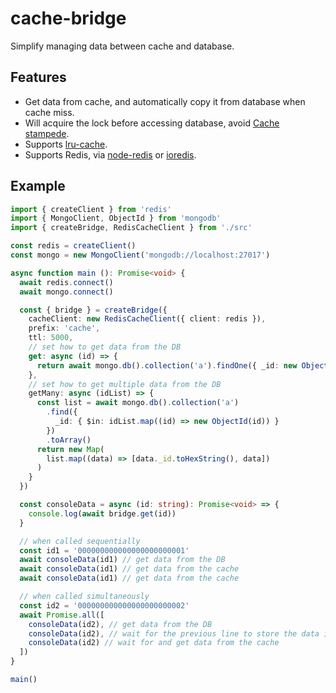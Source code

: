 # cache-bridge

Simplify managing data between cache and database.

## Features

- Get data from cache, and automatically copy it from database when cache miss.
- Will acquire the lock before accessing database, avoid [Cache stampede](https://en.wikipedia.org/wiki/Cache_stampede).
- Supports [lru-cache](https://www.npmjs.com/package/lru-cache).
- Supports Redis, via [node-redis](https://www.npmjs.com/package/redis) or [ioredis](https://www.npmjs.com/package/ioredis).

## Example

```typescript
import { createClient } from 'redis'
import { MongoClient, ObjectId } from 'mongodb'
import { createBridge, RedisCacheClient } from './src'

const redis = createClient()
const mongo = new MongoClient('mongodb://localhost:27017')

async function main (): Promise<void> {
  await redis.connect()
  await mongo.connect()

  const { bridge } = createBridge({
    cacheClient: new RedisCacheClient({ client: redis }),
    prefix: 'cache',
    ttl: 5000,
    // set how to get data from the DB
    get: async (id) => {
      return await mongo.db().collection('a').findOne({ _id: new ObjectId(id) })
    },
    // set how to get multiple data from the DB
    getMany: async (idList) => {
      const list = await mongo.db().collection('a')
        .find({
          _id: { $in: idList.map((id) => new ObjectId(id)) }
        })
        .toArray()
      return new Map(
        list.map((data) => [data._id.toHexString(), data])
      )
    }
  })

  const consoleData = async (id: string): Promise<void> => {
    console.log(await bridge.get(id))
  }

  // when called sequentially
  const id1 = '000000000000000000000001'
  await consoleData(id1) // get data from the DB
  await consoleData(id1) // get data from the cache
  await consoleData(id1) // get data from the cache

  // when called simultaneously
  const id2 = '000000000000000000000002'
  await Promise.all([
    consoleData(id2), // get data from the DB
    consoleData(id2), // wait for the previous line to store the data in the cache and get data from the cache
    consoleData(id2) // wait for and get data from the cache
  ])
}

main()
```
